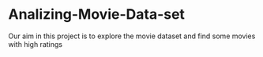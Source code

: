 # Analizing-Movie-Data-set
Our aim in this project is to explore the movie dataset and find some movies with high ratings

